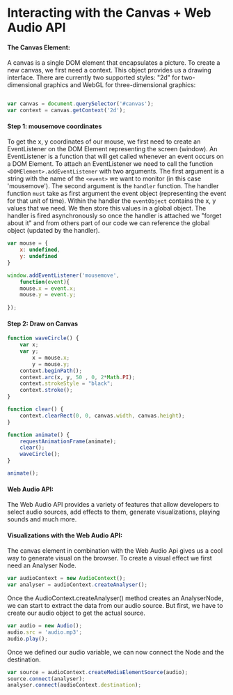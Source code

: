 # Interacting with the Canvas + Web Audio API


#### The Canvas Element: 

A canvas is a single DOM element that encapsulates a picture. To create a new canvas, we first need a context. This object provides us a drawing interface. There are currently two supported styles: "2d" for two-dimensional graphics and WebGL for three-dimensional graphics:  


```Javascript

var canvas = document.querySelector('#canvas');
var context = canvas.getContext('2d');

```
#### Step 1: mousemove coordinates

To get the x, y coordinates of our mouse, we first need to create an EventListener on the DOM Element representing the screen (window). An EventListener is a function that will get called whenever an event occurs on a DOM Element. To attach an EventListener we need to call the function `<DOMElement>.addEventListener` with two arguments. The first argument is a string with the name of the `<event>` we want to monitor (in this case 'mousemove'). The second argument is the `handler` function. The handler function `must` take as first argument the event object (representing the event for that unit of time). Within the handler the `eventObject` contains the x, y values that we need. We then store this values in a global object. The handler is fired asynchronously so once the handler is attached we "forget about it" and from others part of our code we can reference the global object (updated by the handler).
```Javascript
var mouse = {
	x: undefined,
	y: undefined
}

window.addEventListener('mousemove', 
	function(event){
	mouse.x = event.x;
	mouse.y = event.y;
	 	
}); 
```

#### Step 2: Draw on Canvas 
```Javascript
function waveCircle() {
	var x;
	var y;
		x = mouse.x;
		y = mouse.y;
    context.beginPath();
	context.arc(x, y, 50 , 0, 2*Math.PI);
	context.strokeStyle = "black";
	context.stroke();
}

function clear() {
	context.clearRect(0, 0, canvas.width, canvas.height);
}

function animate() {
	requestAnimationFrame(animate);
	clear();
	waveCircle();
}

animate();

```
#### Web Audio API: 

The Web Audio API provides a variety of features that allow developers to select audio sources, add effects to them, generate visualizations, playing sounds and much more.

#### Visualizations with the Web Audio API: 

The canvas element in combination with the Web Audio Api gives us a cool way to generate visual on the browser. To create a visual effect we first need an Analyser Node.
```Javascript
var audioContext = new AudioContext();
var analyser = audioContext.createAnalyser();
```
Once the AudioContext.createAnalyser() method creates an AnalyserNode, we can start to extract the data from our audio source.
But first, we have to create our audio object to get the actual source. 
```Javascript
var audio = new Audio();
audio.src = 'audio.mp3';
audio.play();
```
Once we defined our audio variable, we can now connect the Node and the destination. 
```Javascript
var source = audioContext.createMediaElementSource(audio);
source.connect(analyser);
analyser.connect(audioContext.destination);
```







